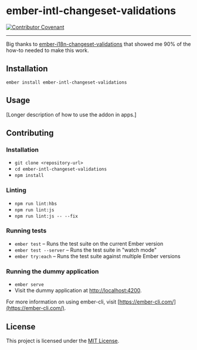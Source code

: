 ember-intl-changeset-validations
==============================================================================

[![Contributor Covenant](https://img.shields.io/badge/Contributor%20Covenant-v1.4%20adopted-ff69b4.svg)](code-of-conduct.md)

------------------------------------------------------------------------------

Big thanks to [ember-i18n-changeset-validations](https://github.com/mirai-audio/ember-i18n-changeset-validations) that showed me 90% of the how-to needed to make this work.

Installation
------------------------------------------------------------------------------

```
ember install ember-intl-changeset-validations
```


Usage
------------------------------------------------------------------------------

[Longer description of how to use the addon in apps.]


Contributing
------------------------------------------------------------------------------

### Installation

* `git clone <repository-url>`
* `cd ember-intl-changeset-validations`
* `npm install`

### Linting

* `npm run lint:hbs`
* `npm run lint:js`
* `npm run lint:js -- --fix`

### Running tests

* `ember test` – Runs the test suite on the current Ember version
* `ember test --server` – Runs the test suite in "watch mode"
* `ember try:each` – Runs the test suite against multiple Ember versions

### Running the dummy application

* `ember serve`
* Visit the dummy application at [http://localhost:4200](http://localhost:4200).

For more information on using ember-cli, visit [https://ember-cli.com/](https://ember-cli.com/).

License
------------------------------------------------------------------------------

This project is licensed under the [MIT License](LICENSE.md).
